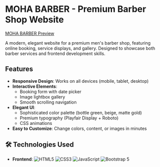 # MOHA BARBER - Premium Barber Shop Website

[MOHA BARBER Preview](https://sandrodevx.github.io/Moha-Barber/)

A modern, elegant website for a premium men's barber shop, featuring online booking, service displays, and gallery. Designed to showcase both barber services and frontend development skills.

##  Features

- **Responsive Design**: Works on all devices (mobile, tablet, desktop)
- **Interactive Elements**:
  - Booking form with date picker
  - Image lightbox gallery
  - Smooth scrolling navigation
- **Elegant UI**:
  - Sophisticated color palette (bottle green, beige, matte gold)
  - Premium typography (Playfair Display + Roboto)
  - CSS animations
- **Easy to Customize**: Change colors, content, or images in minutes

## 🛠 Technologies Used

- **Frontend**:
  ![HTML5](https://img.shields.io/badge/-HTML5-E34F26?logo=html5&logoColor=white)
  ![CSS3](https://img.shields.io/badge/-CSS3-1572B6?logo=css3&logoColor=white)
  ![JavaScript](https://img.shields.io/badge/-JavaScript-F7DF1E?logo=javascript&logoColor=black)
  ![Bootstrap 5](https://img.shields.io/badge/-Bootstrap-7952B3?logo=bootstrap&logoColor=white)
